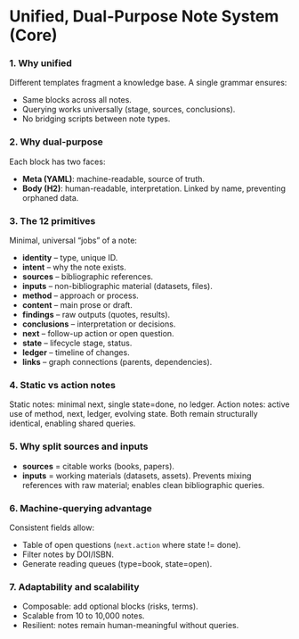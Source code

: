# Unified, Dual-Purpose Note System (Core)

### 1. Why unified

Different templates fragment a knowledge base. A single grammar ensures:

* Same blocks across all notes.
* Querying works universally (stage, sources, conclusions).
* No bridging scripts between note types.

### 2. Why dual-purpose

Each block has two faces:

* **Meta (YAML)**: machine-readable, source of truth.
* **Body (H2)**: human-readable, interpretation.
  Linked by name, preventing orphaned data.

### 3. The 12 primitives

Minimal, universal “jobs” of a note:

* **identity** – type, unique ID.
* **intent** – why the note exists.
* **sources** – bibliographic references.
* **inputs** – non-bibliographic material (datasets, files).
* **method** – approach or process.
* **content** – main prose or draft.
* **findings** – raw outputs (quotes, results).
* **conclusions** – interpretation or decisions.
* **next** – follow-up action or open question.
* **state** – lifecycle stage, status.
* **ledger** – timeline of changes.
* **links** – graph connections (parents, dependencies).

### 4. Static vs action notes

Static notes: minimal next, single state=done, no ledger.
Action notes: active use of method, next, ledger, evolving state.
Both remain structurally identical, enabling shared queries.

### 5. Why split sources and inputs

* **sources** = citable works (books, papers).
* **inputs** = working materials (datasets, assets).
  Prevents mixing references with raw material; enables clean bibliographic queries.

### 6. Machine-querying advantage

Consistent fields allow:

* Table of open questions (`next.action` where state != done).
* Filter notes by DOI/ISBN.
* Generate reading queues (type=book, state=open).

### 7. Adaptability and scalability

* Composable: add optional blocks (risks, terms).
* Scalable from 10 to 10,000 notes.
* Resilient: notes remain human-meaningful without queries.

